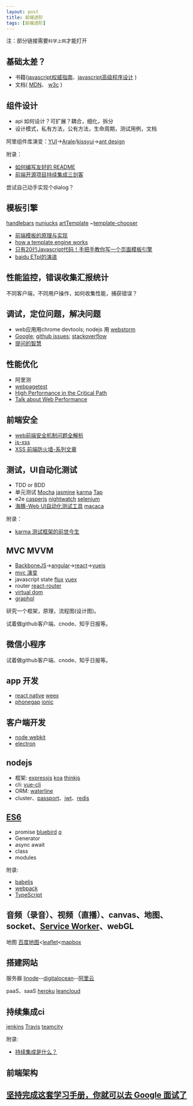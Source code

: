 ```yaml
---
layout: post
title: 前端进阶
tags: [前端进阶]
---
```


注：部分链接需要`科学上网`才能打开

## 基础太差？

* 书籍([javascript权威指南](https://item.jd.com/1027484728.html)、[javascript高级程序设计](https://item.jd.com/10951037.html) )
* 文档( [MDN](https://developer.mozilla.org/zh-CN/)、 [w3c](http://www.chinaw3c.org/standards.html) )

## 组件设计

* api 如何设计？可扩展？耦合，细化，拆分
* 设计模式，私有方法，公有方法，生命周期，测试用例，文档

阿里组件库演变：[YUI](http://yuilibrary.com/)→[Arale](https://github.com/aralejs)/[kissyui](http://docs.kissyui.com/)→[ant design](https://ant.design/)

附录： 
- [如何编写友好的 README](https://segmentfault.com/a/1190000006834614)
- [前端开源项目持续集成三剑客](http://efe.baidu.com/blog/front-end-continuous-integration-tools/)

尝试自己动手实现个dialog？

## 模板引擎

[handlebars](http://handlebarsjs.com/)  [nunjucks](https://mozilla.github.io/nunjucks/)  [artTemplate](https://github.com/aui/artTemplate)  ~[template-chooser](http://garann.github.io/template-chooser/)

* [前端模板的原理与实现](https://segmentfault.com/a/1190000006990480)
* [how a template engine works](http://fengsp.github.io/blog/2016/8/how-a-template-engine-works/)
* [只有20行Javascript代码！手把手教你写一个页面模板引擎](http://blog.jobbole.com/56689/)
* [baidu ETpl的演进](http://efe.baidu.com/blog/etpl-evolution/)

## 性能监控，错误收集汇报统计

不同客户端，不同用户操作，如何收集性能，捕获错误？

## 调试，定位问题，解决问题

* web应用用chrome devtools; nodejs 用 [webstorm](https://www.jetbrains.com/webstorm/)
* [Google](https://www.google.com/); [github issues](https://guides.github.com/features/issues/); [stackoverflow](stackoverflow.org)
* [提问的智慧](http://wiki.woodpecker.org.cn/moin/AskForHelp)

## 性能优化

* 阿里测
* [webpagetest](https://www.webpagetest.org/)
* [High Performance in the Critical Path](https://speakerdeck.com/bevacqua/high-performance-in-the-critical-path)
* [Talk about Web Performance](https://ponyfoo.com/articles/talk-about-web-performance)

## 前端安全

* [web前端安全机制问题全解析](http://jixianqianduan.com/frontend-weboptimize/2016/03/20/web-security-and-https.html)
* [js-xss](https://github.com/leizongmin/js-xss/blob/master/README.zh.md)
* [XSS 前端防火墙-系列文章](http://fex.baidu.com/blog/2014/06/xss-frontend-firewall-1/)

## 测试，UI自动化测试

* TDD or BDD
* 单元测试 [Mocha](https://mochajs.org/)  [jasmine](jasmine.github.io)  [karma](http://karma-runner.github.io/)  [Tap](https://github.com/substack/tape/)
* e2e [casperjs](http://casperjs.org/)  [nightwatch](https://github.com/nightwatchjs/nightwatch)  [selenium](http://www.seleniumhq.org/)
* [海豚-Web UI自动化测试工具](http://div.io/topic/1339)  [macaca](https://github.com/alibaba/macaca)

附录：

- [karma 测试框架的前世今生](http://taobaofed.org/blog/2016/01/08/karma-origin/)

## MVC MVVM 

* [BackboneJS](http://backbonejs.org/)→[angular](https://angularjs.org/)→[react](https://facebook.github.io/react/)→[vuejs](http://vuejs.org/)
* [mvc 演变](http://efe.baidu.com/blog/mvc-deformation/)
* javascript state [flux](https://facebook.github.io/flux/)  [vuex](https://github.com/vuejs/vuex)
* router [react-router](https://github.com/ReactTraining/react-router) 
* [virtual dom](https://github.com/Matt-Esch/virtual-dom)
* [graphql](https://github.com/facebook/graphql)

研究一个框架，原理，流程图(设计图)。

试着做github客户端、cnode、知乎日报等。

## 微信小程序

试着做github客户端、cnode、知乎日报等。

## app 开发

* [react native](https://facebook.github.io/react-native/)  [weex](https://alibaba.github.io/weex/)
* [phonegap](http://phonegap.com/)  [ionic](http://ionicframework.com/)

## 客户端开发

* [node webkit](https://github.com/nwjs/nw.js)
* [electron](http://electron.atom.io/)

## nodejs

* 框架: [expressjs](http://expressjs.com/zh-cn/)  [koa](http://koajs.com/)  [thinkjs](https://thinkjs.org/)
* cli: [vue-cli](https://github.com/vuejs/vue-cli)
* ORM: [waterline](https://github.com/balderdashy/waterline)
* cluster、[passport](https://github.com/jaredhanson/passport)、[jwt](https://github.com/auth0/node-jsonwebtoken)、[redis](https://github.com/NodeRedis/node_redis)


## [ES6](http://es6.ruanyifeng.com/)

* promise [bluebird](https://github.com/petkaantonov/bluebird)  [q](https://github.com/kriskowal/q)
* Generator
* async await
* class
* modules


附录:
- [babeljs](https://babeljs.io/)
- [webpack](https://webpack.github.io/)
- [TypeScript](https://www.typescriptlang.org/)

## 音频（录音）、视频（直播）、canvas、地图、socket、[Service Worker](https://developer.mozilla.org/zh-CN/docs/Web/API/Service_Worker_API)、webGL

地图  [百度地图](http://lbsyun.baidu.com/)<[leaflet](http://leafletjs.com/)<[mapbox](https://www.mapbox.com/)

## 搭建网站

服务器 [linode](https://www.linode.com/)--[digitalocean](https://www.digitalocean.com/)--[阿里云](https://intl.aliyun.com/zh)

paaS、saaS  [heroku](https://www.heroku.com/)  [leancloud](https://leancloud.cn/)

## 持续集成ci

[jenkins](https://jenkins.io/)  [Travis](https://travis-ci.com/)  [teamcity](https://www.jetbrains.com/teamcity/)

附录:
- [持续集成是什么？](http://www.ruanyifeng.com/blog/2015/09/continuous-integration.html)

## 前端架构


## [坚持完成这套学习手册，你就可以去 Google 面试了](http://geek.csdn.net/news/detail/107064)
